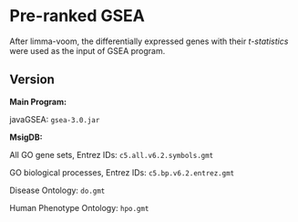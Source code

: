 # Pre-ranked GSEA

After limma-voom, the differentially expressed genes with their *t-statistics* were used as the input of GSEA program.

## Version
**Main Program:**

javaGSEA: `gsea-3.0.jar`

**MsigDB:**

All GO gene sets, Entrez IDs: `c5.all.v6.2.symbols.gmt`

GO biological processes, Entrez IDs: `c5.bp.v6.2.entrez.gmt`

Disease Ontology: `do.gmt`

Human Phenotype Ontology: `hpo.gmt`
